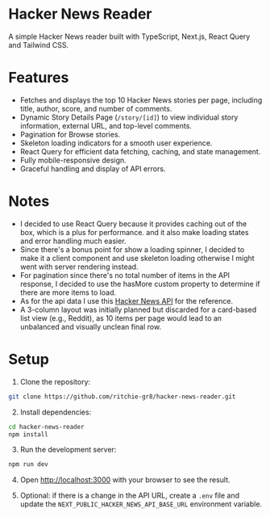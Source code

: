 # Hacker News Reader

A simple Hacker News reader built with TypeScript, Next.js, React Query and Tailwind CSS.

# Features

- Fetches and displays the top 10 Hacker News stories per page, including title, author, score, and number of comments.
- Dynamic Story Details Page (`/story/[id]`) to view individual story information, external URL, and top-level comments.
- Pagination for Browse stories.
- Skeleton loading indicators for a smooth user experience.
- React Query for efficient data fetching, caching, and state management.
- Fully mobile-responsive design.
- Graceful handling and display of API errors.

# Notes

- I decided to use React Query because it provides caching out of the box, which is a plus for performance. and it also make loading states and error handling much easier.
- Since there's a bonus point for show a loading spinner, I decided to make it a client component and use skeleton loading otherwise I might went with server rendering instead.
- For pagination since there's no total number of items in the API response, I decided to use the hasMore custom property to determine if there are more items to load.
- As for the api data I use this [Hacker News API](https://github.com/HackerNews/API) for the reference.
- A 3-column layout was initially planned but discarded for a card-based list view (e.g., Reddit), as 10 items per page would lead to an unbalanced and visually unclean final row.

# Setup

1. Clone the repository:

```bash
git clone https://github.com/ritchie-gr8/hacker-news-reader.git
```

2. Install dependencies:

```bash
cd hacker-news-reader
npm install
```

3. Run the development server:

```bash
npm run dev
```

4. Open [http://localhost:3000](http://localhost:3000) with your browser to see the result.

5. Optional: if there is a change in the API URL, create a `.env` file and update the `NEXT_PUBLIC_HACKER_NEWS_API_BASE_URL` environment variable.
